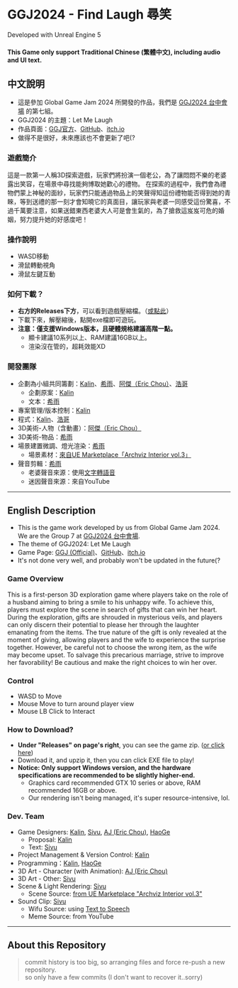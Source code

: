 # GGJ2024 - Find Laugh 尋笑

Developed with Unreal Engine 5
#### This Game only support Traditional Chinese (繁體中文), including audio and UI text.

## 中文說明

- 這是參加 Global Game Jam 2024 所開發的作品，我們是 [GGJ2024 台中會場](https://globalgamejam.org/jam-sites/2024/taizhonghuichang) 的第七組。
- GGJ2024 的主題：Let Me Laugh
- 作品頁面：[GGJ官方](https://globalgamejam.org/games/2024/diqizu-5)、[GitHub](#)、[itch.io](https://kalinkonta.itch.io/global-game-jam-2024-find-laugh)
- 做得不是很好，未來應該也不會更新了吧(?

### 遊戲簡介
這是一款第一人稱3D探索遊戲，玩家們將扮演一個老公，為了讓悶悶不樂的老婆露出笑容，在場景中尋找能夠博取她歡心的禮物。
在探索的過程中，我們會為禮物們蒙上神秘的面紗，玩家們只能通過物品上的笑聲得知這份禮物能否得到她的青睞，等到送禮的那一刻才會知曉它的真面目，讓玩家與老婆一同感受這份驚喜，不過千萬要注意，如果送錯東西老婆大人可是會生氣的，為了搶救這岌岌可危的婚姻，努力提升她的好感度吧！

### 操作說明
- WASD移動
- 滑鼠轉動視角
- 滑鼠左鍵互動

### 如何下載？
- **右方的Releases下方**，可以看到遊戲壓縮檔。（[或點此](https://github.com/KalinLai-void/GGJ2024-Let-Me-Laugh/releases/tag/Find-Laugh_beta-ver.1.0.0)）
- 下載下來，解壓縮後，點開exe檔即可遊玩。
- **注意：僅支援Windows版本，且硬體規格建議高階一點。**
	- 顯卡建議10系列以上、RAM建議16GB以上。
	- 渲染沒在管的，超耗效能XD

### 開發團隊
- 企劃為小組共同籌劃：[Kalin](https://globalgamejam.org/users/kalinkonta)、[希雨](https://globalgamejam.org/users/xiyu)、[阿傑（Eric Chou）](https://globalgamejam.org/users/choueric)、[浩哥](https://globalgamejam.org/users/haogelive)
	- 企劃原案：[Kalin](https://globalgamejam.org/users/kalinkonta)
	- 文本：[希雨](https://globalgamejam.org/users/xiyu)
- 專案管理/版本控制：[Kalin](https://globalgamejam.org/users/kalinkonta)
- 程式：[Kalin](https://globalgamejam.org/users/kalinkonta)、[浩哥](https://globalgamejam.org/users/haogelive)
- 3D美術-人物（含動畫）：[阿傑（Eric Chou）](https://globalgamejam.org/users/choueric)
- 3D美術-物品：[希雨](https://globalgamejam.org/users/xiyu)
- 場景建置微調、燈光渲染：[希雨](https://globalgamejam.org/users/xiyu)
	- 場景素材：[來自UE Marketplace「Archviz Interior vol.3」](https://www.unrealengine.com/marketplace/en-US/product/archviz-interior-vol-3?sessionInvalidated=true)
- 聲音剪輯：[希雨](https://globalgamejam.org/users/xiyu)
	- 老婆聲音來源：使用[文字轉語音](https://ttsmaker.com/)
	- 迷因聲音來源：來自YouTube

---

## English Description

- This is the game work developed by us from Global Game Jam 2024. We are the Group 7 at [GGJ2024 台中會場](https://globalgamejam.org/jam-sites/2024/taizhonghuichang).
- The theme of GGJ2024: Let Me Laugh
- Game Page: [GGJ (Official)](https://globalgamejam.org/games/2024/diqizu-5)、[GitHub](#)、[itch.io](https://kalinkonta.itch.io/global-game-jam-2024-find-laugh)
- It's not done very well, and probably won't be updated in the future(?

### Game Overview
This is a first-person 3D exploration game where players take on the role of a husband aiming to bring a smile to his unhappy wife. To achieve this, players must explore the scene in search of gifts that can win her heart.
During the exploration, gifts are shrouded in mysterious veils, and players can only discern their potential to please her through the laughter emanating from the items. The true nature of the gift is only revealed at the moment of giving, allowing players and the wife to experience the surprise together. However, be careful not to choose the wrong item, as the wife may become upset. To salvage this precarious marriage, strive to improve her favorability! Be cautious and make the right choices to win her over.

### Control
- WASD to Move
- Mouse Move to turn around player view
- Mouse LB Click to Interact

### How to Download?
- **Under "Releases" on page's right**, you can see the game zip. ([or click here](https://github.com/KalinLai-void/GGJ2024-Let-Me-Laugh/releases/tag/Find-Laugh_beta-ver.1.0.0))
- Download it, and upzip it, then you can click EXE file to play!
- **Notice: Only support Windows version, and the hardware specifications are recommended to be slightly higher-end.**
	- Graphics card recommended GTX 10 series or above, RAM recommended 16GB or above.
	- Our rendering isn't being managed, it's super resource-intensive, lol.

### Dev. Team
- Game Designers: [Kalin](https://globalgamejam.org/users/kalinkonta), [Sivu](https://globalgamejam.org/users/xiyu), [AJ (Eric Chou)](https://globalgamejam.org/users/choueric), [HaoGe](https://globalgamejam.org/users/haogelive)
	- Proposal: [Kalin](https://globalgamejam.org/users/kalinkonta)
	- Text: [Sivu](https://globalgamejam.org/users/xiyu)
- Project Management & Version Control: [Kalin](https://globalgamejam.org/users/kalinkonta)
- Programming：[Kalin](https://globalgamejam.org/users/kalinkonta), [HaoGe](https://globalgamejam.org/users/haogelive)
- 3D Art - Character (with Animation): [AJ (Eric Chou)](https://globalgamejam.org/users/choueric)
- 3D Art - Other: [Sivu](https://globalgamejam.org/users/xiyu)
- Scene & Light Rendering: [Sivu](https://globalgamejam.org/users/xiyu)
	- Scene Source: [from UE Marketplace "Archviz Interior vol.3"](https://www.unrealengine.com/marketplace/en-US/product/archviz-interior-vol-3?sessionInvalidated=true)
- Sound Clip: [Sivu](https://globalgamejam.org/users/xiyu)
	- Wifu Source: using [Text to Speech](https://ttsmaker.com/)
	- Meme Source: from YouTube

---

## About this Repository
> commit history is too big, so arranging files and force re-push a new repository.<br>
> so only have a few commits (I don't want to recover it..sorry)
